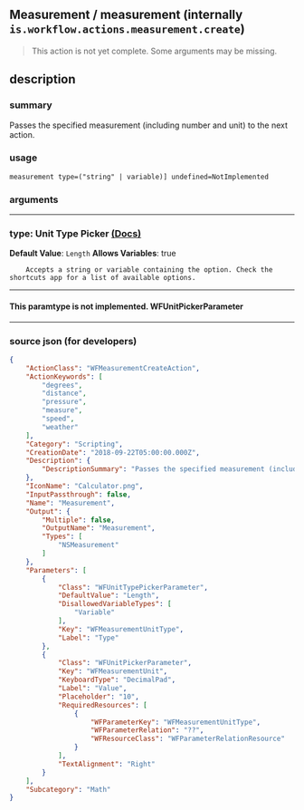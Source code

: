 
## Measurement / measurement (internally `is.workflow.actions.measurement.create`)

> This action is not yet complete. Some arguments may be missing.


## description

### summary

Passes the specified measurement (including number and unit) to the next action.


### usage
```
measurement type=("string" | variable)] undefined=NotImplemented
```

### arguments

---

### type: Unit Type Picker [(Docs)](https://pfgithub.github.io/shortcutslang/gettingstarted#other-fields)
**Default Value**: ```
		Length
		```
**Allows Variables**: true



		Accepts a string or variable containing the option. Check the shortcuts app for a list of available options. 

---

#### This paramtype is not implemented. WFUnitPickerParameter

---

### source json (for developers)

```json
{
	"ActionClass": "WFMeasurementCreateAction",
	"ActionKeywords": [
		"degrees",
		"distance",
		"pressure",
		"measure",
		"speed",
		"weather"
	],
	"Category": "Scripting",
	"CreationDate": "2018-09-22T05:00:00.000Z",
	"Description": {
		"DescriptionSummary": "Passes the specified measurement (including number and unit) to the next action."
	},
	"IconName": "Calculator.png",
	"InputPassthrough": false,
	"Name": "Measurement",
	"Output": {
		"Multiple": false,
		"OutputName": "Measurement",
		"Types": [
			"NSMeasurement"
		]
	},
	"Parameters": [
		{
			"Class": "WFUnitTypePickerParameter",
			"DefaultValue": "Length",
			"DisallowedVariableTypes": [
				"Variable"
			],
			"Key": "WFMeasurementUnitType",
			"Label": "Type"
		},
		{
			"Class": "WFUnitPickerParameter",
			"Key": "WFMeasurementUnit",
			"KeyboardType": "DecimalPad",
			"Label": "Value",
			"Placeholder": "10",
			"RequiredResources": [
				{
					"WFParameterKey": "WFMeasurementUnitType",
					"WFParameterRelation": "??",
					"WFResourceClass": "WFParameterRelationResource"
				}
			],
			"TextAlignment": "Right"
		}
	],
	"Subcategory": "Math"
}
```
